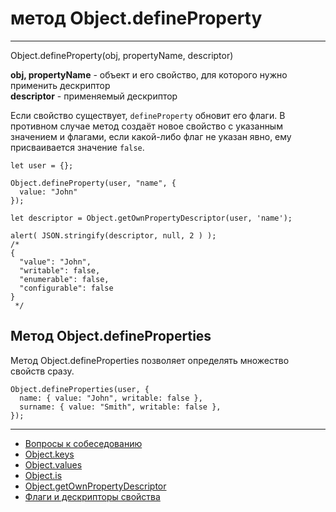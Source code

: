 # метод Object.defineProperty
____

Object.defineProperty(obj, propertyName, descriptor)

**obj, propertyName** - oбъект и его свойство, для которого нужно применить дескриптор<br>
**descriptor** - применяемый дескриптор

Если свойство существует, `defineProperty` обновит его флаги. В противном случае метод создаёт новое свойство с указанным значением и флагами, если какой-либо флаг не указан явно, ему присваивается значение `false`.

```
let user = {};

Object.defineProperty(user, "name", {
  value: "John"
});

let descriptor = Object.getOwnPropertyDescriptor(user, 'name');

alert( JSON.stringify(descriptor, null, 2 ) );
/*
{
  "value": "John",
  "writable": false,
  "enumerable": false,
  "configurable": false
}
 */
```

## Метод Object.defineProperties

Метод Object.defineProperties позволяет определять множество свойств сразу.

```
Object.defineProperties(user, {
  name: { value: "John", writable: false },
  surname: { value: "Smith", writable: false },
});
```
____
- [Вопросы к собеседованию](../../README.md)
- [Object.keys](./Object.keys.md)
- [Object.values](./Object.values.md)
- [Object.is](./Object.is.md)
- [Object.getOwnPropertyDescriptor](./Object.getOwnPropertyDescriptor.md)
- [Флаги и дескрипторы свойства](./flagsAndDescriptors.md)